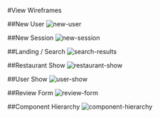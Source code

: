 #View Wireframes

##New User
![new-user]

##New Session
![new-session]

##Landing / Search
![search-results]

##Restaurant Show
![restaurant-show]

##User Show
![user-show]

##Review Form
![review-form]

##Component Hierarchy
![component-hierarchy]

[new-user]: ../wireframes/new_user.png
[new-session]: ../wireframes/new_session.png
[user-show]: ../wireframes/user_show.png
[restaurant-show]: ../wireframes/restaurant_show.png
[review-form]: ../wireframes/review_form.png
[search-results]: ../wireframes/search_results.png
[component-hierarchy]: ../wireframes/component_hierarchy.png

